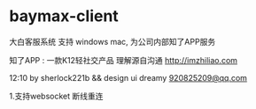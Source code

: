 # baymax-client
大白客服系统  支持 windows mac,
为公司内部知了APP服务


知了APP : 一款K12轻社交产品 理解源自沟通
http://imzhiliao.com

12:10 by sherlock221b && design ui dreamy
920825209@qq.com


1.支持websocket 断线重连

